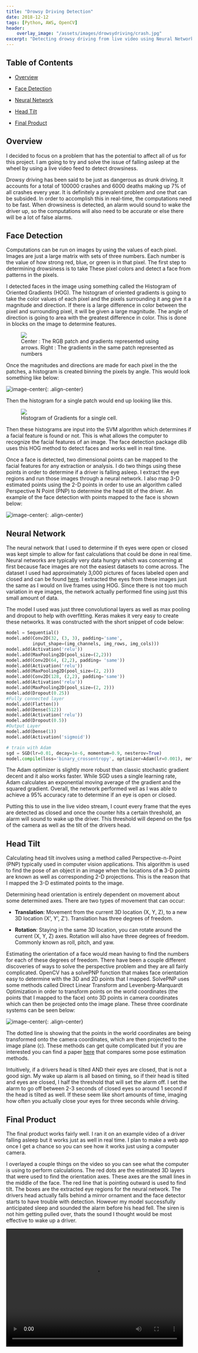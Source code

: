 ```yaml
---
title: "Drowsy Driving Detection"
date: 2018-12-12
tags: [Python, AWS, OpenCV]
header:
    overlay_image: "/assets/images/drowsydriving/crash.jpg"
excerpt: "Detecting drowsy driving from live video using Neural Networks"
---
```

## Table of Contents

- [Overview](#heading-1)

- [Face Detection](#heading-2)

- [Neural Network](#heading-3)

- [Head Tilt](#heading-4)

- [Final Product](#heading-5)

## <a name="heading-1"></a>Overview

I decided to focus on a problem that has the potential to affect all of us for this project. I am going to try and solve the issue of falling asleep at the wheel by using a live video feed to detect drowsiness.

Drowsy driving has been said to be just as dangerous as drunk driving. It accounts for a total of 100000 crashes and 6000 deaths making up 7% of all crashes every year. It is definitely a prevalent problem and one that can be subsided. In order to accomplish this in real-time, the computations need to be fast. When drowsiness is detected, an alarm would sound to wake the driver up, so the computations will also need to be accurate or else there will be a lot of false alarms.

## <a name="heading-2"></a>Face Detection

Computations can be run on images by using the values of each pixel. Images are just a large matrix with sets of three numbers. Each number is the value of how strong red, blue, or green is in that pixel. The first step to determining drowsiness is to take These pixel colors and detect a face from patterns in the pixels. 

I detected faces in the image using something called the Histogram of Oriented Gradients (HOG). The histogram of oriented gradients is going to take the color values of each pixel and the pixels surrounding it ang give it a magnitude and direction. If there is a large difference in color between the pixel and surrounding pixel, it will be given a large magnitude. The angle of direction is going to area with the greatest difference in color. This is done in blocks on the image to determine features. 

<figure>
	<img src="/assets/images/drowsydriving/hog-cell-gradients.png">
	<figcaption>Center : The RGB patch and gradients represented using arrows. Right : The gradients in the same patch represented as numbers</figcaption>
</figure>

Once the magnitudes and directions are made for each pixel in the the patches, a histogram is created binning the pixels by angle. This would look something like below:

![image-center](/assets/images/drowsydriving/hog-histogram-1.png){: .align-center}

Then the histogram for a single patch would end up looking like this.

<figure>
	<img src="/assets/images/drowsydriving/histogram-cell.png">
	<figcaption>Histogram of Gradients for a single cell.</figcaption>
</figure>

Then these histograms are input into the SVM algorithm which determines if a facial feature is found or not. This is what allows the computer to recognize the facial features of an image. The face detection package dlib uses this HOG method to detect faces and works well in real time. 

Once a face is detected, two dimensional points can be mapped to the facial features for any extraction or analysis. I do two things using these points in order to determine if a driver is falling asleep. I extract the eye regions and run those images through a neural network. I also map 3-D estimated points using the 2-D points in order to use an algorithm called Perspective N Point (PNP) to determine the head tilt of the driver. An example of the face detection with points mapped to the face is shown below:

![image-center](/assets/images/drowsydriving/face_hog.png){: .align-center}

## <a name="heading-3"></a>Neural Network

The neural network that I used to determine if th eyes were open or closed was kept simple to allow for fast calculations that could be done in real time. Neural networks are typically very data hungry which was concerning at first because face images are not the easiest datasets to come across. The dataset I used had approximately 3,000 pictures of faces labeled open and closed and can be found [here](http://parnec.nuaa.edu.cn/xtan/data/ClosedEyeDatabases.html). I extracted the eyes from these images just the same as I would on live frames using HOG. Since there is not too much variation in eye images, the network actually performed fine using just this small amount of data. 

The model I used was just three convolutional layers as well as max pooling and dropout to help with overfitting. Keras makes it very easy to create these networks. It was constructed with the short snippet of code below:

```python
model = Sequential()
model.add(Conv2D(32, (3, 3), padding='same',
          input_shape=(img_channels, img_rows, img_cols)))
model.add(Activation('relu'))
model.add(MaxPooling2D(pool_size=(2,2)))
model.add(Conv2D(64, (2,2), padding= 'same'))
model.add(Activation('relu'))
model.add(MaxPooling2D(pool_size=(2, 2)))
model.add(Conv2D(128, (2,2), padding='same'))
model.add(Activation('relu'))
model.add(MaxPooling2D(pool_size=(2, 2)))
model.add(Dropout(0.25))
#Fully connected layer
model.add(Flatten())
model.add(Dense(512))
model.add(Activation('relu'))
model.add(Dropout(0.5))
#Output Layer
model.add(Dense(1))
model.add(Activation('sigmoid'))

# train with Adam
sgd = SGD(lr=0.01, decay=1e-6, momentum=0.9, nesterov=True)
model.compile(loss='binary_crossentropy', optimizer=Adam(lr=0.001), metrics=['accuracy'])
```

The Adam optimizer is slightly more robust than classic stochastic gradient decent and it also works faster. While SGD uses a single learning rate, Adam calculates an exponential moving average of the gradient and the squared gradient. Overall, the network performed well as I was able to achieve a 95% accuracy rate to determine if an eye is open or closed.

Putting this to use in the live video stream, I count every frame that the eyes are detected as closed and once the counter hits a certain threshold, an alarm will sound to wake up the driver. This threshold will depend on the fps of the camera as well as the tilt of the drivers head.

## <a name="heading-4"></a>Head Tilt

Calculating head tilt involves using a method called Perspective-n-Point (PNP) typically used in computer vision applications. This algorithm is used to find the pose of an object in an image when the locations of **n** 3-D points are known as well as corresponding 2-D projections. This is the reason that I mapped the 3-D estimated points to the image. 

Determining head orientation is entirely dependent on movement about some determined axes. There are two types of movement that can occur:

- **Translation**: Movement from the current 3D location (X, Y, Z), to a new 3D location (X', Y', Z'). Translation has three degrees of freedom. 

- **Rotation**: Staying in the same 3D location, you can rotate around the current (X, Y, Z) axes. Rotation will also have three degrees of freedom. Commonly known as roll, pitch, and yaw.

Estimating the orientation of a face would mean having to find the numbers for each of these degrees of freedom. There have been a couple different discoveries of ways to solve the perspective problem and they are all fairly complicated. OpenCV has a solvePNP function that makes face orientation easy to determine with the 3D and 2D points that I mapped. SolvePNP uses some methods called Direct Linear Transform and Levenberg-Marquardt Optimization in order to transform points on the world coordinates (the points that I mapped to the face) onto 3D points in camera coordinates which can then be projected onto the image plane. These three coordinate systems can be seen below:

![image-center](/assets/images/drowsydriving/pnp.jpg){: .align-center}

The dotted line is showing that the points in the world coordinates are being transformed onto the camera coordinates, which are then projected to the image plane (c). These methods can get quite complicated but if you are interested you can find a paper [here](http://citeseerx.ist.psu.edu/viewdoc/download?doi=10.1.1.560.7021&rep=rep1&type=pdf) that compares some pose estimation methods. 

Intuitively, if a drivers head is tilted AND their eyes are closed, that is not a good sign. My wake up alarm is all based on timing, so if their head is tilted and eyes are closed, I half the threshold that will set the alarm off. I set the alarm to go off between 2-3 seconds of closed eyes so around 1 second if the head is tilted as well. If these seem like short amounts of time, imaging how often you actually close your eyes for three seconds while driving. 

## <a name="heading-5"></a>Final Product

The final product works fairly well. I ran it on an example video of a driver falling asleep but it works just as well in real time. I plan to make a web app once I get a chance so you can see how it works just using a computer camera. 

I overlayed a couple things on the video so you can see what the computer is using to perform calculations. The red dots are the estimated 3D layers that were used to find the orientation axes. These axes are the small lines in the middle of the face. The red line that is pointing outward is used to find tilt. The boxes are the extracted eye regions for the neural network. The drivers head actually falls behind a mirror ornament and the face detector starts to have trouble with detection. However my model successfully anticipated sleep and sounded the alarm before his head fell. The siren is not him getting pulled over, thats the sound I thought would be most effective to wake up a driver.

<video width="480" height="320" controls="controls">
  <source src="/assets/images/drowsydriving/output_tilt.avi" type="video/avi">
</video>